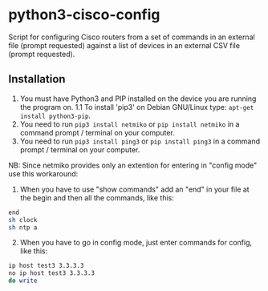 # python3-cisco-config

Script for configuring Cisco routers from a set of commands in an external file (prompt requested) against a list of devices in an external CSV file (prompt requested). 

## Installation

1. You must have Python3 and PIP installed on the device you are running the program on.
    1.1 To install 'pip3' on Debian GNU/Linux type: `apt-get install python3-pip`.
3. You need to run `pip3 install netmiko` or `pip install netmiko` in a command prompt / terminal on your computer.
4. You need to run `pip3 install ping3` or `pip install ping3` in a command prompt / terminal on your computer.

NB: Since netmiko provides only an extention for entering in "config mode" use this workaround: 
1) When you have to use "show commands" add an "end" in your file at the begin and then all the commands, like this: 
  ```sh
end
sh clock
sh ntp a
  ```
2) When you have to go in config mode, just enter commands for config, like this:
  ```sh
ip host test3 3.3.3.3
no ip host test3 3.3.3.3
do write
  ```
